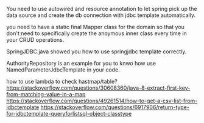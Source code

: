 You need to use autowired and resource annotation to let spring pick up the data source 
and create the db connection with jdbc template automatically.

you need to have a static final Mapper class for the domain so that you don't need 
to specifically create the anoymous inner class every time in your CRUD operations.

SpringJDBC.java showed you how to use springjdbc template correctly.

AuthorityRepository is an example for you to knwo how use NamedParameterJdbcTemplate 
in your code. 

how to use lambda to check hastmap/table? 
https://stackoverflow.com/questions/30608360/java-8-extract-first-key-from-matching-value-in-a-map 
https://stackoverflow.com/questions/49261514/how-to-get-a-csv-list-from-jdbctemplate
https://stackoverflow.com/questions/6917906/return-type-for-jdbctemplate-queryforlistsql-object-classtype 

